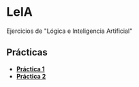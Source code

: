 # LeIA
Ejercicios de "Lógica e Inteligencia Artificial"

## Prácticas
* [**Práctica 1**](https://github.com/agusrnfr/LeIA/blob/main/Practicas/Practica%201/Practica%201.pdf)
* [**Práctica 2**](https://github.com/agusrnfr/LeIA/blob/main/Practicas/Practica%202/Practica%202.pdf)
